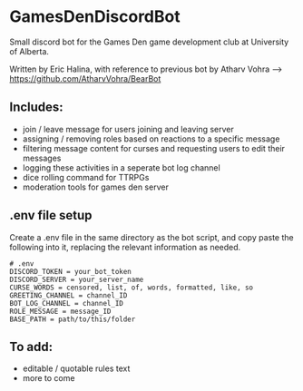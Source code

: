 # GamesDenDiscordBot
Small discord bot for the Games Den game development club at University of Alberta.

Written by Eric Halina, with reference to previous bot by Atharv Vohra --> https://github.com/AtharvVohra/BearBot

## Includes:
- join / leave message for users joining and leaving server
- assigning / removing roles based on reactions to a specific message
- filtering message content for curses and requesting users to edit their messages
- logging these activities in a seperate bot log channel
- dice rolling command for TTRPGs
- moderation tools for games den server


## .env file setup
Create a .env file in the same directory as the bot script, and copy paste the following into it, replacing the relevant information as needed.

```
# .env
DISCORD_TOKEN = your_bot_token
DISCORD_SERVER = your_server_name
CURSE_WORDS = censored, list, of, words, formatted, like, so
GREETING_CHANNEL = channel_ID
BOT_LOG_CHANNEL = channel_ID
ROLE_MESSAGE = message_ID
BASE_PATH = path/to/this/folder
```

## To add:
- editable / quotable rules text
- more to come
